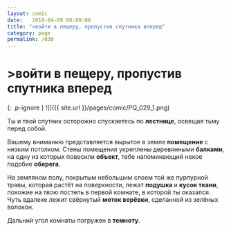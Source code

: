 ```yaml
---
layout: comic
date:   2018-04-09 00:00:00 
title: ">войти в пещеру, пропустив спутника вперед"
category: page
permalink: /030
---
```

# >войти в пещеру, пропустив спутника вперед

{: .p-ignore }
![]({{ site.url }}/pages/comic/PQ_029_1.png)

Ты и твой спутник осторожно спускаетесь по <strong>лестнице</strong>, освещая тьму перед собой.

Вашему вниманию представляется вырытое в земле <strong>помещение </strong>с низким потолком. Стены помещения укреплены деревянными <strong>балками</strong>, на одну из которых повесили <strong>объект</strong>, тебе напоминающий некое подобие <strong>оберега</strong>.

На земляном полу, покрытым небольшим слоем той же пурпурной травы, которая растёт на поверхности, лежат <strong>подушка </strong>и <strong>кусок ткани</strong>, похожие на твою постель в первой комнате, в которой ты оказался. Чуть вдалеке лежит свёрнутый <strong>моток верёвки</strong>, сделанной из зелёных волокон.

Дальний угол комнаты погружен в <strong>темноту</strong>.
